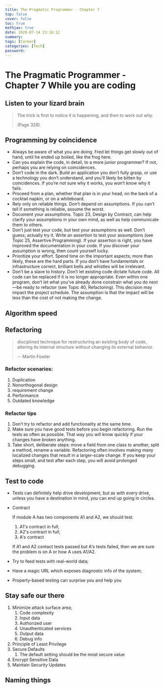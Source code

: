 ```yaml
---
title: The Pragmatic Programmer - Chapter 7
top: false
cover: false
toc: true
mathjax: true
date: 2020-07-14 23:16:12
summary:
tags: [Career]
categories: [Tech]
password:
---
```


# The Pragmatic Programmer - Chapter 7 While you are coding
<!--more-->
## Listen to your lizard brain

> The trick is first to notice it is happening, and then to work out why. 
>
> (Page 328). 

## Programming by coincidence

- Always be aware of what you are doing. Fred let things get slowly out of hand, until he ended up boiled, like the frog here. 
- Can you explain the code, in detail, to a more junior programmer? If not, perhaps you are relying on coincidences. 
- Don’t code in the dark. Build an application you don’t fully grasp, or use a technology you don’t understand, and you’ll likely be bitten by coincidences. If you’re not sure why it works, you won’t know why it fails. 
- Proceed from a plan, whether that plan is in your head, on the back of a cocktail napkin, or on a whiteboard.
- Rely only on reliable things. Don’t depend on assumptions. If you can’t tell if something is reliable, assume the worst. 
- Document your assumptions. Topic 23, Design by Contract, can help clarify your assumptions in your own mind, as well as help communicate them to others. 
- Don’t just test your code, but test your assumptions as well. Don’t guess; actually try it. Write an assertion to test your assumptions (see Topic 25, Assertive Programming). If your assertion is right, you have improved the documentation in your code. If you discover your assumption is wrong, then count yourself lucky.
- Prioritize your effort. Spend time on the important aspects; more than likely, these are the hard parts. If you don’t have fundamentals or infrastructure correct, brilliant bells and whistles will be irrelevant. 
- Don’t be a slave to history. Don’t let existing code dictate future code. All code can be replaced if it is no longer appropriate. Even within one program, don’t let what you’ve already done constrain what you do next—be ready to refactor (see Topic 40, Refactoring). This decision may impact the project schedule. The assumption is that the impact will be less than the cost of not making the change.



## Algorithm speed

## Refactoring

> disciplined technique for restructuring an existing body of code, altering its internal structure without changing its external behavior.
>
> -- Martin Fowler

### Refactor scenarios:

1. Duplication
2. Nonorthogonal design
3. requirement change
4. Performance
5. Outdated knowledge

### Refactor tips

1. Don’t try to refactor and add functionality at the same time. 
2. Make sure you have good tests before you begin refactoring. Run the tests as often as possible. That way you will know quickly if your changes have broken anything.
3. Take short, deliberate steps: move a field from one class to another, split a method, rename a variable. Refactoring often involves making many localized changes that result in a larger-scale change. If you keep your steps small, and test after each step, you will avoid prolonged debugging.

## Test to code

- Tests can definitely help drive development, but as with every drive, unless you have a destination in mind, you can end up going in circles.

- Contract

  If module A has two components A1 and A2, we should test: 

  1. A1's contract in full;
  2. A2's contract in full;
  3. A's contract

  If A1 and A2 contact tests passed but A's tests failed, then we are sure the problem is on A or how A uses A1/A2.

- Try to feed tests with real-world data;

- Have a magic URL which exposes diagnostic info of the system;

- Property-based testing can surprise you and help you

## Stay safe our there

1. Minimize attack surface area;
   1. Code complexity
   2. Input data
   3. Authorized user
   4. Unauthenticated services
   5. Output data
   6. Debug info
2. Principle of Least Privilege 
3. Secure Defaults 
   1. The default setting should be the most secure value
4. Encrypt Sensitive Data 
5. Maintain Security Updates

## Naming things

